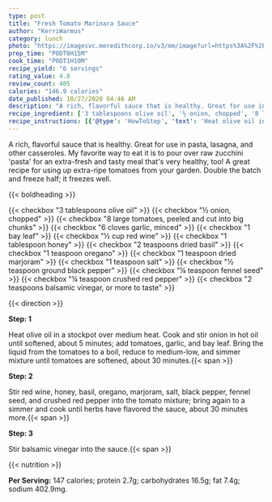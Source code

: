 ```yaml
---
type: post
title: "Fresh Tomato Marinara Sauce"
author: "KerriWarmus"
category: lunch
photo: "https://imagesvc.meredithcorp.io/v3/mm/image?url=https%3A%2F%2Fimages.media-allrecipes.com%2Fuserphotos%2F1578700.jpg"
prep_time: "P0DT0H15M"
cook_time: "P0DT1H10M"
recipe_yield: "6 servings"
rating_value: 4.8
review_count: 405
calories: "146.9 calories"
date_published: 10/27/2020 04:46 AM
description: "A rich, flavorful sauce that is healthy. Great for use in pasta, lasagna, and other casseroles. My favorite way to eat it is to pour over raw zucchini 'pasta' for an extra-fresh and tasty meal that's very healthy, too! A great recipe for using up extra-ripe tomatoes from your garden. Double the batch and freeze half; it freezes well."
recipe_ingredient: ['3 tablespoons olive oil', '½ onion, chopped', '8 large tomatoes, peeled and cut into big chunks', '6 cloves garlic, minced', '1 bay leaf', '½ cup red wine', '1 tablespoon honey', '2 teaspoons dried basil', '1 teaspoon oregano', '1 teaspoon dried marjoram', '1 teaspoon salt', '½ teaspoon ground black pepper', '¼ teaspoon fennel seed', '¼ teaspoon crushed red pepper', '2 teaspoons balsamic vinegar, or more to taste']
recipe_instructions: [{'@type': 'HowToStep', 'text': 'Heat olive oil in a stockpot over medium heat. Cook and stir onion in hot oil until softened, about 5 minutes; add tomatoes, garlic, and bay leaf. Bring the liquid from the tomatoes to a boil, reduce to medium-low, and simmer mixture until tomatoes are softened, about 30 minutes.\n'}, {'@type': 'HowToStep', 'text': 'Stir red wine, honey, basil, oregano, marjoram, salt, black pepper, fennel seed, and crushed red pepper into the tomato mixture; bring again to a simmer and cook until herbs have flavored the sauce, about 30 minutes more.\n'}, {'@type': 'HowToStep', 'text': 'Stir balsamic vinegar into the sauce.\n'}]
---
```


A rich, flavorful sauce that is healthy. Great for use in pasta, lasagna, and other casseroles. My favorite way to eat it is to pour over raw zucchini 'pasta' for an extra-fresh and tasty meal that's very healthy, too! A great recipe for using up extra-ripe tomatoes from your garden. Double the batch and freeze half; it freezes well. 

{{< boldheading >}}

{{< checkbox "3 tablespoons olive oil" >}}
{{< checkbox "½  onion, chopped" >}}
{{< checkbox "8 large tomatoes, peeled and cut into big chunks" >}}
{{< checkbox "6 cloves garlic, minced" >}}
{{< checkbox "1  bay leaf" >}}
{{< checkbox "½ cup red wine" >}}
{{< checkbox "1 tablespoon honey" >}}
{{< checkbox "2 teaspoons dried basil" >}}
{{< checkbox "1 teaspoon oregano" >}}
{{< checkbox "1 teaspoon dried marjoram" >}}
{{< checkbox "1 teaspoon salt" >}}
{{< checkbox "½ teaspoon ground black pepper" >}}
{{< checkbox "¼ teaspoon fennel seed" >}}
{{< checkbox "¼ teaspoon crushed red pepper" >}}
{{< checkbox "2 teaspoons balsamic vinegar, or more to taste" >}}


{{< direction >}}

**Step: 1**

Heat olive oil in a stockpot over medium heat. Cook and stir onion in hot oil until softened, about 5 minutes; add tomatoes, garlic, and bay leaf. Bring the liquid from the tomatoes to a boil, reduce to medium-low, and simmer mixture until tomatoes are softened, about 30 minutes.{{< span >}}

**Step: 2**

Stir red wine, honey, basil, oregano, marjoram, salt, black pepper, fennel seed, and crushed red pepper into the tomato mixture; bring again to a simmer and cook until herbs have flavored the sauce, about 30 minutes more.{{< span >}}

**Step: 3**

Stir balsamic vinegar into the sauce.{{< span >}}

{{< nutrition >}}

**Per Serving:** 147 calories; protein 2.7g; carbohydrates 16.5g; fat 7.4g; sodium 402.9mg.